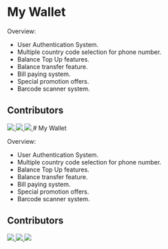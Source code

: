#  My Wallet


Overview:

* User Authentication System.
* Multiple country code selection for phone number.
* Balance Top Up features.
* Balance transfer feature.
* Bill paying system.
* Special promotion offers.
* Barcode scanner system.




## Contributors

<a href="https://github.com/Avimistry4800/my-wallet/graphs/contributors">
  <img src="https://contributors-img.web.app/image?repo=Avimistry4800/my-wallet" />
</a>

<a href="https://github.com/Avimistry4800/my-wallet/graphs/contributors">
  <img src="https://avatars.githubusercontent.com/u/68905536?s=64&v=4" />
</a>

<a href="https://github.com/Avimistry4800/my-wallet/graphs/contributors">
  <img src="https://avatars.githubusercontent.com/u/68647072?s=64&v=4" />
</a>
#  My Wallet


Overview:

* User Authentication System.
* Multiple country code selection for phone number.
* Balance Top Up features.
* Balance transfer feature.
* Bill paying system.
* Special promotion offers.
* Barcode scanner system.




## Contributors

<a href="https://github.com/Avimistry4800/my-wallet/graphs/contributors">
  <img src="https://contributors-img.web.app/image?repo=Avimistry4800/my-wallet" />
</a>

<a href="https://github.com/Avimistry4800/my-wallet/graphs/contributors">
  <img src="https://avatars.githubusercontent.com/u/68905536?s=64&v=4" />
</a>

<a href="https://github.com/Avimistry4800/my-wallet/graphs/contributors">
  <img src="https://avatars.githubusercontent.com/u/68647072?s=64&v=4" />
</a>
